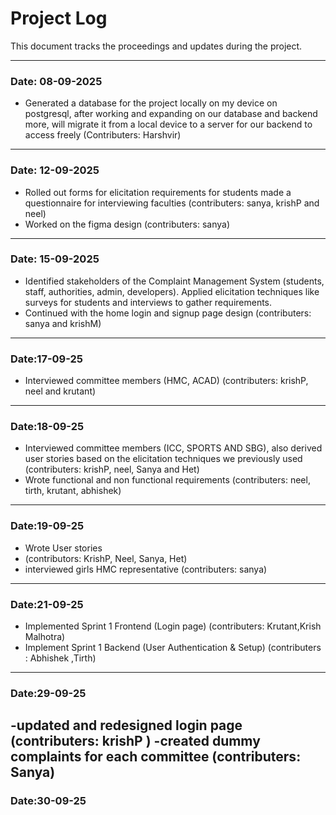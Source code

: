 # Project Log 

This document tracks the proceedings and updates during the project.  

---

### Date: 08-09-2025
- Generated a database for the project locally on my device on postgresql, after working and expanding on our database and backend more, will migrate it from a local device to a server for our backend to access freely (Contributers: Harshvir)
---
### Date: 12-09-2025
- Rolled out forms for elicitation requirements for students
made a questionnaire for interviewing faculties (contributers: sanya, krishP and neel)
- Worked on the figma design (contributers: sanya)
---
### Date: 15-09-2025
- Identified stakeholders of the Complaint Management System (students, staff, authorities, admin, developers).
Applied elicitation techniques like surveys for students and interviews to gather requirements.
- Continued with the home login and signup page design
(contributers: sanya and krishM)
---
### Date:17-09-25
- Interviewed committee members (HMC, ACAD)
(contributers: krishP, neel and krutant)
---
### Date:18-09-25
- Interviewed committee members (ICC, SPORTS AND SBG), also derived user stories based on the elicitation techniques we previously used
(contributers: krishP, neel, Sanya and Het)
- Wrote functional and non functional requirements
(contributers: neel, tirth, krutant, abhishek)
---
### Date:19-09-25
- Wrote User stories
- (contributors: KrishP, Neel, Sanya, Het)
- interviewed girls HMC representative (contributers: sanya)
---
### Date:21-09-25
- Implemented Sprint 1 Frontend (Login page)
(contributers: Krutant,Krish Malhotra)
- Implement Sprint 1 Backend (User Authentication & Setup)
(contributers : Abhishek ,Tirth)
---
### Date:29-09-25
-updated and redesigned login page
(contributers: krishP )
-created dummy complaints for each committee 
(contributers: Sanya)
---
### Date:30-09-25
